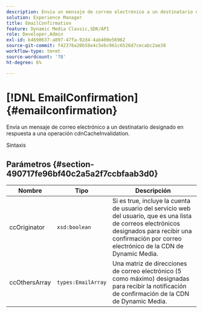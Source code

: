 ```yaml
---
description: Envía un mensaje de correo electrónico a un destinatario designado en respuesta a una operación cdnCacheInvalidation.
solution: Experience Manager
title: EmailConfirmation
feature: Dynamic Media Classic,SDK/API
role: Developer,Admin
exl-id: b4698637-a897-47fa-92d4-4ab400e56962
source-git-commit: f42378a20b58e4c5ebc961c6526d7cecabc2ae38
workflow-type: tm+mt
source-wordcount: '78'
ht-degree: 6%

---
```


# [!DNL EmailConfirmation]{#emailconfirmation}

Envía un mensaje de correo electrónico a un destinatario designado en respuesta a una operación cdnCacheInvalidation.

Sintaxis

## Parámetros {#section-490717fe96bf40c2a5a2f7ccbfaab3d0}

| Nombre | Tipo | Descripción |
|---|---|---|
| ccOriginator | `xsd:boolean` | Si es true, incluye la cuenta de usuario del servicio web del usuario, que es una lista de correos electrónicos designados para recibir una confirmación por correo electrónico de la CDN de Dynamic Media. |
| ccOthersArray | `types:EmailArray` | Una matriz de direcciones de correo electrónico (5 como máximo) designadas para recibir la notificación de confirmación de la CDN de Dynamic Media. |
